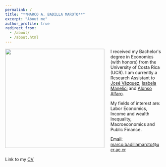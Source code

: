 ```yaml
---
permalink: /
title: "**MARCO A. BADILLA MAROTO**"
excerpt: "About me"
author_profile: true
redirect_from: 
  - /about/
  - /about.html
---
```


<img class="img-responsive" style="float: left; margin: 0px 20px 20px 0px;" src="/images/image.jpg" width="320"> 

I received my Bachelor's degree in Economics (with honors) from the University of Costa Rica (UCR). I am currently a Research Assistant to [José Vázquez](https://jpvasquez-econ.github.io/), [Isabela Manelici](https://www.isabelamanelici.com/) and [Alonso Alfaro](https://sites.google.com/view/alfarourena).

My fields of interest are: Labor Economics, Income and wealth Inequality, Macroeconomics and Public Finance.

Email: marco.badillamaroto@ucr.ac.cr

Link to my [CV](/files/CV_M_A_Badilla.pdf)  

